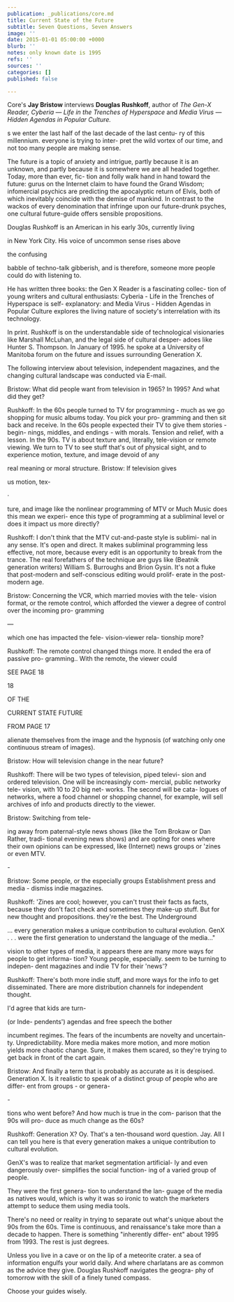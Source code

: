 ```yaml
---
publication: _publications/core.md
title: Current State of the Future
subtitle: Seven Questions, Seven Answers
image: ''
date: 2015-01-01 05:00:00 +0000
blurb: ''
notes: only known date is 1995
refs: ''
sources: ''
categories: []
published: false

---
```

Core's **Jay Bristow** interviews **Douglas Rushkoff**, author of _The Gen-X Reader, Cyberia — Life in the Trenches of Hyperspace_ and _Media Virus — Hidden Agendas in Popular Culture._

s we enter the last half of the last decade of the last centu- ry of this millennium. everyone is trying to inter- pret the wild vortex of our time, and not too many people are making sense.

The future is a topic of anxiety and intrigue, partly because it is an unknown, and partly because it is somewhere we are all headed together. Today, more than ever, fic- tion and folly walk hand in hand toward the future: gurus on the Internet claim to have found the Grand Wisdom; infomercial psychics are predicting the apocalyptic return of Elvis, both of which inevitably coincide with the demise of mankind. In contrast to the wackos of every denomination that infringe upon our future-drunk psyches, one cultural future-guide offers sensible propositions.

Douglas Rushkoff is an American in his early 30s, currently living

in New York City. His voice of uncommon sense rises above

the confusing

babble of techno-talk gibberish, and is therefore, someone more people could do with listening to.

He has written three books: the Gen X Reader is a fascinating collec- tion of young writers and cultural enthusiasts: Cyberia - Life in the Trenches of Hyperspace is self- explanatory: and Media Virus - Hidden Agendas in Popular Culture explores the living nature of society's interrelation with its technology.

In print. Rushkoff is on the understandable side of technological visionaries like Marshall McLuhan, and the legal side of cultural desper- adoes like Hunter S. Thompson. In January of 1995. he spoke at a University of Manitoba forum on the future and issues surrounding Generation X.

The following interview about television, independent magazines, and the changing cultural landscape was conducted via E-mail.

Bristow: What did people want from television in 1965? In 1995? And what did they get?

Rushkoff: In the 60s people turned to TV for programming - much as we go shopping for music albums today. You pick your pro- gramming and then sit back and receive. In the 60s people expected their TV to give them stories - begin- nings, middles, and endings - with morals. Tension and relief, with a lesson. In the 90s. TV is about texture and, literally, tele-vision or remote viewing. We turn to TV to see stuff that's out of physical sight, and to experience motion, texture, and image devoid of any

real meaning or moral structure. Bristow: If television gives

us motion, tex-

·

ture, and image like the nonlinear programming of MTV or Much Music does this mean we experi- ence this type of programming at a subliminal level or does it impact us more directly?

Rushkoff: I don't think that the MTV cut-and-paste style is sublimi- nal in any sense. It's open and direct. It makes subliminal programming less effective, not more, because every edit is an opportunity to break from the trance. The real forefathers of the technique are guys like (Beatnik generation writers) William S. Burroughs and Brion Gysin. It's not a fluke that post-modern and self-conscious editing would prolif- erate in the post-modern age.

Bristow: Concerning the VCR, which married movies with the tele- vision format, or the remote control, which afforded the viewer a degree of control over the incoming pro- gramming

—

which one has impacted the fele- vision-viewer rela- tionship more?

Rushkoff: The remote control changed things more. It ended the era of passive pro- gramming.. With the remote, the viewer could

SEE PAGE 18

18

OF THE

CURRENT STATE FUTURE

FROM PAGE 17

alienate themselves from the image and the hypnosis (of watching only one continuous stream of images).

Bristow: How will television change in the near future?

Rushkoff: There will be two types of television, piped televi- sion and ordered television. One will be increasingly com- mercial, public networky tele- vision, with 10 to 20 big net- works. The second will be cata- logues of networks, where a food channel or shopping channel, for example, will sell archives of info and products directly to the viewer.

Bristow: Switching from tele-

ing away from paternal-style news shows (like the Tom Brokaw or Dan Rather, tradi- tional evening news shows) and are opting for ones where their own opinions can be expressed, like (Internet) news groups or 'zines or even MTV.

\-

Bristow: Some people, or the especially groups Establishment press and media - dismiss indie magazines.

Rushkoff: 'Zines are cool; however, you can't trust their facts as facts, because they don't fact check and sometimes they make-up stuff. But for new thought and propositions. they're the best. The Underground

... every generation makes a unique contribution to cultural evolution. GenX . . . were the first generation to understand the language of the media..."

vision to other types of media, it appears there are many more ways for people to get informa- tion? Young people, especially. seem to be turning to indepen- dent magazines and indie TV for their 'news'?

Rushkoff: There's both more indie stuff, and more ways for the info to get disseminated. There are more distribution channels for independent thought.

I'd agree that kids are turn-

(or Inde- pendents') agendas and free speech the bother

incumbent regimes. The fears of the incumbents are novelty and uncertain- ty. Unpredictability. More media makes more motion, and more motion yields more chaotic change. Sure, it makes them scared, so they're trying to get back in front of the cart again.

Bristow: And finally a term that is probably as accurate as it is despised. Generation X. Is it realistic to speak of a distinct group of people who are differ- ent from groups - or genera-

\-

tions who went before? And how much is true in the com- parison that the 90s will pro- duce as much change as the 60s?

Rushkoff: Generation X? Oy. That's a ten-thousand word question. Jay. All I can tell you here is that every generation makes a unique contribution to cultural evolution.

GenX's was to realize that market segmentation artificial- ly and even dangerously over- simplifies the social function- ing of a varied group of people.

They were the first genera- tion to understand the lan- guage of the media as natives would, which is why it was so ironic to watch the marketers attempt to seduce them using media tools.

There's no need or reality in trying to separate out what's unique about the 90s from the 60s. Time is continuous, and renaissance's take more than a decade to happen. There is something "inherently differ- ent" about 1995 from 1993. The rest is just degrees.

Unless you live in a cave or on the lip of a meteorite crater. a sea of information engulfs your world daily. And where charlatans are as common as the advice they give. Douglas Rushkoff navigates the geogra- phy of tomorrow with the skill of a finely tuned compass.

Choose your guides wisely.